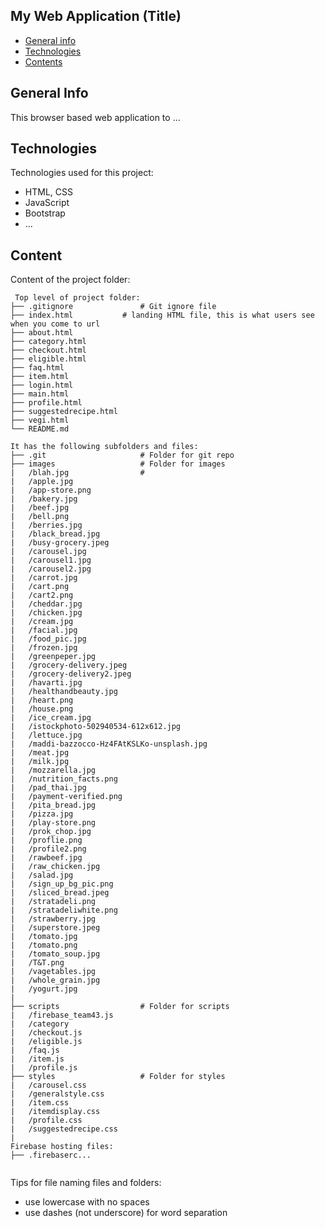 ## My Web Application (Title)

* [General info](#general-info)
* [Technologies](#technologies)
* [Contents](#content)

## General Info
This browser based web application to ...
	
## Technologies
Technologies used for this project:
* HTML, CSS
* JavaScript
* Bootstrap 
* ...
	
## Content
Content of the project folder:

```
 Top level of project folder: 
├── .gitignore               # Git ignore file
├── index.html		     # landing HTML file, this is what users see when you come to url
├── about.html
├── category.html
├── checkout.html
├── eligible.html
├── faq.html
├── item.html
├── login.html
├── main.html
├── profile.html
├── suggestedrecipe.html
├── vegi.html
└── README.md

It has the following subfolders and files:
├── .git                     # Folder for git repo
├── images                   # Folder for images
|   /blah.jpg                #
|   /apple.jpg
|   /app-store.png
|   /bakery.jpg
|   /beef.jpg
|   /bell.png
|   /berries.jpg
|   /black_bread.jpg
|   /busy-grocery.jpeg
|   /carousel.jpg
|   /carousel1.jpg
|   /carousel2.jpg
|   /carrot.jpg
|   /cart.png
|   /cart2.png
|   /cheddar.jpg
|   /chicken.jpg
|   /cream.jpg
|   /facial.jpg
|   /food_pic.jpg
|   /frozen.jpg
|   /greenpeper.jpg
|   /grocery-delivery.jpeg
|   /grocery-delivery2.jpeg
|   /havarti.jpg
|   /healthandbeauty.jpg
|   /heart.png
|   /house.png
|   /ice_cream.jpg
|   /istockphoto-502940534-612x612.jpg
|   /lettuce.jpg
|   /maddi-bazzocco-Hz4FAtKSLKo-unsplash.jpg
|   /meat.jpg
|   /milk.jpg
|   /mozzarella.jpg
|   /nutrition_facts.png
|   /pad_thai.jpg
|   /payment-verified.png
|   /pita_bread.jpg
|   /pizza.jpg
|   /play-store.png
|   /prok_chop.jpg
|   /proflie.png
|   /profile2.png
|   /rawbeef.jpg
|   /raw_chicken.jpg
|   /salad.jpg
|   /sign_up_bg_pic.png
|   /sliced_bread.jpeg
|   /stratadeli.png
|   /stratadeliwhite.png
|   /strawberry.jpg
|   /superstore.jpeg
|   /tomato.jpg
|   /tomato.png
|   /tomato_soup.jpg
|   /T&T.png
|   /vagetables.jpg
|   /whole_grain.jpg
|   /yogurt.jpg
|
├── scripts                  # Folder for scripts
|   /firebase_team43.js
|   /category
|   /checkout.js
|   /eligible.js
|   /faq.js
|   /item.js
|   /profile.js
├── styles                   # Folder for styles
|   /carousel.css
|   /generalstyle.css
|   /item.css
|   /itemdisplay.css
|   /profile.css
|   /suggestedrecipe.css
|
Firebase hosting files: 
├── .firebaserc...


```

Tips for file naming files and folders:
* use lowercase with no spaces
* use dashes (not underscore) for word separation

